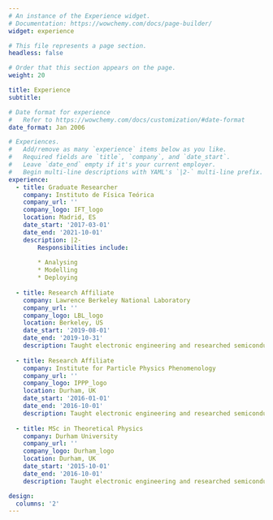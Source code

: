 ```yaml
---
# An instance of the Experience widget.
# Documentation: https://wowchemy.com/docs/page-builder/
widget: experience

# This file represents a page section.
headless: false

# Order that this section appears on the page.
weight: 20

title: Experience
subtitle:

# Date format for experience
#   Refer to https://wowchemy.com/docs/customization/#date-format
date_format: Jan 2006

# Experiences.
#   Add/remove as many `experience` items below as you like.
#   Required fields are `title`, `company`, and `date_start`.
#   Leave `date_end` empty if it's your current employer.
#   Begin multi-line descriptions with YAML's `|2-` multi-line prefix.
experience:
  - title: Graduate Researcher
    company: Instituto de Física Teórica
    company_url: ''
    company_logo: IFT_logo
    location: Madrid, ES
    date_start: '2017-03-01'
    date_end: '2021-10-01'
    description: |2-
        Responsibilities include:
        
        * Analysing
        * Modelling
        * Deploying
        
  - title: Research Affiliate
    company: Lawrence Berkeley National Laboratory
    company_url: ''
    company_logo: LBL_logo
    location: Berkeley, US
    date_start: '2019-08-01'
    date_end: '2019-10-31'
    description: Taught electronic engineering and researched semiconductor physics.
    
  - title: Research Affiliate
    company: Institute for Particle Physics Phenomenology
    company_url: ''
    company_logo: IPPP_logo
    location: Durham, UK
    date_start: '2016-01-01'
    date_end: '2016-10-01'
    description: Taught electronic engineering and researched semiconductor physics.
    
  - title: MSc in Theoretical Physics
    company: Durham University
    company_url: ''
    company_logo: Durham_logo
    location: Durham, UK
    date_start: '2015-10-01'
    date_end: '2016-10-01'
    description: Taught electronic engineering and researched semiconductor physics.

design:
  columns: '2'
---
```

